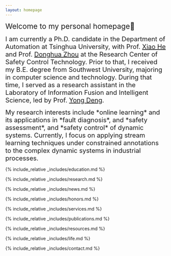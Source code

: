 ```yaml
---
layout: homepage
---
```


<link rel="apple-touch-icon" sizes="180x180" href="/apple-touch-icon.png">
<link rel="icon" type="image/png" sizes="32x32" href="/favicon-32x32.png">
<link rel="icon" type="image/png" sizes="16x16" href="/favicon-16x16.png">
<link rel="manifest" href="/site.webmanifest">

<span style="font-size: 23px;">Welcome to my personal homepage👋</span>

<span style="font-size: 20px;">I am currently a Ph.D. candidate in the Department of Automation at Tsinghua University, with Prof. <a href="https://www.au.tsinghua.edu.cn/info/1092/1527.htm">Xiao He</a> and Prof. <a href="https://www.au.tsinghua.edu.cn/info/1110/1582.htm">Donghua Zhou</a> at the Research Center of Safety Control Technology. Prior to that, I received my B.E. degree from Southwest University, majoring in computer science and technology. During that time, I served as a research assistant in the Laboratory of Information Fusion and Intelligent Science, led by Prof. <a href="https://scholar.google.com/citations?user=Zuhod6sAAAAJ&hl=zh-CN&oi=ao">Yong Deng</a>.
</span>

<span style="font-size: 20px;">
    My research interests include *online learning* and its applications in *fault diagnosis*, and *safety assessment*, and *safety control* of dynamic systems. Currently, I focus on applying stream learning techniques under constrained annotations to the complex dynamic systems in industrial processes.
</span>


{% include_relative _includes/education.md %}

{% include_relative _includes/research.md %}

{% include_relative _includes/news.md %}

{% include_relative _includes/honors.md %}

{% include_relative _includes/services.md %}

{% include_relative _includes/publications.md %}

{% include_relative _includes/resources.md %}

{% include_relative _includes/life.md %}


{% include_relative _includes/contact.md %}

<script type='text/javascript' id='clustrmaps' src='//cdn.clustrmaps.com/map_v2.js?cl=ffffff&w=227&t=tt&d=LGj6RE6LhpFSSVGleEqnCwQSYhx0OfZ_k_oaTnm3L_g&cmn=cc3a5d&cmo=8a53ff'></script>


